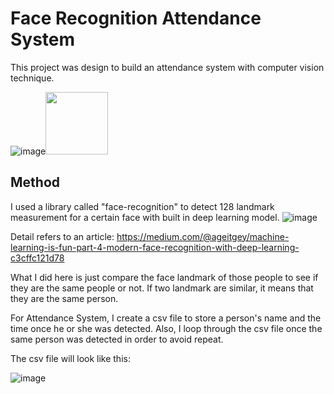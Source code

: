# Face Recognition Attendance System

This project was design to build an attendance system with computer vision technique.

![image](https://user-images.githubusercontent.com/85855794/126082613-82021c9a-c853-45f6-9a46-293c8a4b190c.png)<img src="https://your-image-url.type" width="100" height="100">


## Method
I used a library called "face-recognition" to detect 128 landmark measurement for a certain face with built in deep learning model.
![image](https://user-images.githubusercontent.com/85855794/126082672-d1a2f768-d2ef-4ee1-8aaf-34afe23feeb5.png)

Detail refers to an article: https://medium.com/@ageitgey/machine-learning-is-fun-part-4-modern-face-recognition-with-deep-learning-c3cffc121d78

What I did here is just compare the face landmark of those people to see if they are the same people or not. If two landmark are similar, it means that they are the same person.

For Attendance System, I create a csv file to store a person's name and the time once he or she was detected. Also, I loop through the csv file once the same person was detected in order to avoid repeat.

The csv file will look like this:

![image](https://user-images.githubusercontent.com/85855794/126082811-5486a256-fbbb-4e2a-8c92-4ee416b33dde.png)
